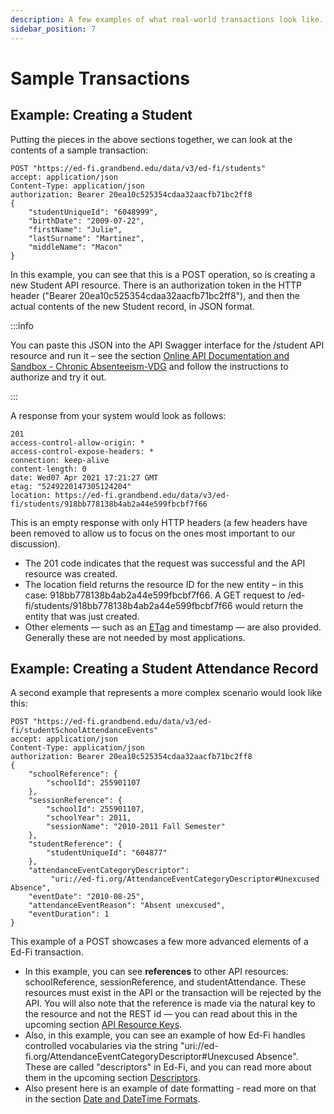 ```yaml
---
description: A few examples of what real-world transactions look like.
sidebar_position: 7
---
```


# Sample Transactions

## Example: Creating a Student

Putting the pieces in the above sections together, we can look at the contents
of a sample transaction:

```none title="Request: Creating a Student"
POST "https://ed-fi.grandbend.edu/data/v3/ed-fi/students"
accept: application/json
Content-Type: application/json
authorization: Bearer 20ea10c525354cdaa32aacfb71bc2ff8
{
    "studentUniqueId": "6048999",
    "birthDate": "2009-07-22",
    "firstName": "Julie",
    "lastSurname": "Martinez",
    "middleName": "Macon"
}
```

In this example, you can see that this is a POST operation, so is creating a new
Student API resource. There is an authorization token in the HTTP header
("Bearer 20ea10c525354cdaa32aacfb71bc2ff8"), and then the actual contents of the
new Student record, in JSON format.

:::info

You can paste this JSON into the API Swagger interface for the /student API
resource and run it – see the section [Online API Documentation and Sandbox -
Chronic Absenteeism-VDG](./online-api-documentation-and-sandbox.md) and follow
the instructions to authorize and try it out.

:::

A response from your system would look as follows:

```none title="Response"
201
access-control-allow-origin: *
access-control-expose-headers: *
connection: keep-alive
content-length: 0
date: Wed07 Apr 2021 17:21:27 GMT
etag: "5249220147305124204"
location: https://ed-fi.grandbend.edu/data/v3/ed-fi/students/918bb778138b4ab2a44e599fbcbf7f66
```

This is an empty response with only HTTP headers (a few headers have been
removed to allow us to focus on the ones most important to our discussion).

* The 201 code indicates that the request was successful and the API resource
    was created.
* The location field returns the resource ID for the new entity – in this case:
    918bb778138b4ab2a44e599fbcbf7f66. A GET request to
    /ed-fi/students/918bb778138b4ab2a44e599fbcbf7f66 would return the entity
    that was just created.
* Other elements — such as an [ETag](https://en.wikipedia.org/wiki/HTTP_ETag)
    and timestamp — are also provided. Generally these are not needed by most
    applications.

## Example: Creating a Student Attendance Record

A second example that represents a more complex scenario would look like this:

```http title="Request: Creating a Student Attendance Record"
POST "https://ed-fi.grandbend.edu/data/v3/ed-fi/studentSchoolAttendanceEvents"
accept: application/json
Content-Type: application/json
authorization: Bearer 20ea10c525354cdaa32aacfb71bc2ff8
{
    "schoolReference": {
        "schoolId": 255901107
    },
    "sessionReference": {
        "schoolId": 255901107,
        "schoolYear": 2011,
        "sessionName": "2010-2011 Fall Semester"
    },
    "studentReference": {
        "studentUniqueId": "604877"
    },
    "attendanceEventCategoryDescriptor":
         "uri://ed-fi.org/AttendanceEventCategoryDescriptor#Unexcused Absence",
    "eventDate": "2010-08-25",
    "attendanceEventReason": "Absent unexcused",
    "eventDuration": 1
}
```

This example of a POST showcases a few more advanced elements of a Ed-Fi
transaction.

* In this example, you can see **references** to other API resources:
    schoolReference, sessionReference, and studentAttendance. These resources
    must exist in the API or the transaction will be rejected by the API. You
    will also note that the reference is made via the natural key to the
    resource and not the REST id — you can read about this in the upcoming
    section [API Resource
    Keys](../understanding-ed-fi-apis/api-resource-keys.md).
* Also, in this example, you can see an example of how Ed-Fi handles controlled
    vocabularies via the string
    "uri://ed-fi.org/AttendanceEventCategoryDescriptor#Unexcused Absence". These
    are called "descriptors" in Ed-Fi, and you can read more about them in the
    upcoming section [Descriptors](../understanding-ed-fi-apis/descriptors.md).
* Also present here is an example of date formatting - read more on that in the
    section [Date and DateTime
    Formats](../understanding-ed-fi-apis/date-and-datetime-formats.md).
